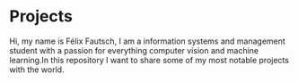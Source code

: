 # Projects

Hi, my name is Félix Fautsch, I am a information systems and management student with a passion for everything computer vision and machine learning.In this repository I want to share some of my most notable projects with the world.
